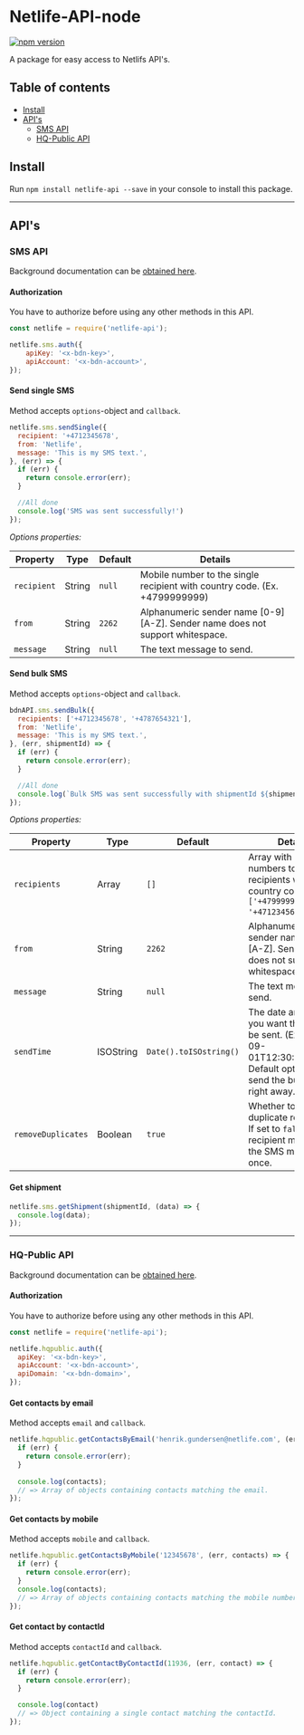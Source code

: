# Netlife-API-node

[![npm version](https://badge.fury.io/js/netlife-api.svg)](https://badge.fury.io/js/netlife-api)

A package for easy access to Netlifs API's.

## Table of contents
- [Install](#install)
- [API's](#apis)
  - [SMS API](#sms-api)
  - [HQ-Public API](#hq-public-api)

## Install
Run `npm install netlife-api --save` in your console to install this package.

---

## API's
### SMS API
Background documentation can be [obtained here](https://secure.bringcrm.no/api/sms/v1).

#### Authorization

You have to authorize before using any other methods in this API.
```js
const netlife = require('netlife-api');

netlife.sms.auth({
    apiKey: '<x-bdn-key>',
    apiAccount: '<x-bdn-account>',
});
```

#### Send single SMS
Method accepts `options`-object and `callback`.
```js
netlife.sms.sendSingle({
  recipient: '+4712345678',
  from: 'Netlife',
  message: 'This is my SMS text.',
}, (err) => {
  if (err) {
    return console.error(err);
  }

  //All done
  console.log('SMS was sent successfully!')
});
```
*Options properties:*

| Property    | Type   | Default | Details                                                                        |
|-------------|--------|---------|--------------------------------------------------------------------------------|
| `recipient` | String | `null`  | Mobile number to the single recipient with country code. (Ex. +4799999999)     |
| `from`      | String | `2262`  | Alphanumeric sender name [0-9] [A-Z]. Sender name does not support whitespace. |
| `message`   | String | `null`  | The text message to send.                                                      |


#### Send bulk SMS
Method accepts `options`-object and `callback`.
```js
bdnAPI.sms.sendBulk({
  recipients: ['+4712345678', '+4787654321'],
  from: 'Netlife',
  message: 'This is my SMS text.',
}, (err, shipmentId) => {
  if (err) {
    return console.error(err);
  }

  //All done
  console.log(`Bulk SMS was sent successfully with shipmentId ${shipmentId}!`);
});
```
*Options properties:*

| Property           | Type      | Default                | Details                                                                                                                            |
|--------------------|-----------|------------------------|------------------------------------------------------------------------------------------------------------------------------------|
| `recipients`       | Array     | `[]`                   | Array with mobile numbers to recipients with country code. (Ex. `['+4799999999', '+4712345678']`).                                 |
| `from`             | String    | `2262`                 | Alphanumeric sender name [0-9] [A-Z]. Sender name does not support whitespace.                                                     |
| `message`          | String    | `null`                 | The text message to send.                                                                                                          |
| `sendTime`         | ISOString | `Date().toISOstring()` | The date and time you want the SMS to be sent. (Ex. `2017-09-01T12:30:00.000Z). Default option will send the bulk SMS right away. |
| `removeDuplicates` | Boolean   | `true`                 | Whether to remove duplicate recipients. If set to `false` a recipient may get the SMS more then once.                              |


#### Get shipment
```js
netlife.sms.getShipment(shipmentId, (data) => {
  console.log(data);
});
```
---

### HQ-Public API
Background documentation can be [obtained here](https://api.bringcrm.no/hqpublic/v1).

#### Authorization
You have to authorize before using any other methods in this API.
```js
const netlife = require('netlife-api');

netlife.hqpublic.auth({
  apiKey: '<x-bdn-key>',
  apiAccount: '<x-bdn-account>',
  apiDomain: '<x-bdn-domain>',
});
```

#### Get contacts by email
Method accepts `email` and `callback`.

```js
netlife.hqpublic.getContactsByEmail('henrik.gundersen@netlife.com', (err, contacts) => {
  if (err) {
    return console.error(err);
  }
  
  console.log(contacts);
  // => Array of objects containing contacts matching the email.
});
```

#### Get contacts by mobile
Method accepts `mobile` and `callback`.

```js
netlife.hqpublic.getContactsByMobile('12345678', (err, contacts) => {
  if (err) {
    return console.error(err);
  }
  console.log(contacts);
  // => Array of objects containing contacts matching the mobile number.
});
```

#### Get contact by contactId
Method accepts `contactId` and `callback`.

```js
netlife.hqpublic.getContactByContactId(11936, (err, contact) => {
  if (err) {
    return console.error(err);
  }

  console.log(contact)
  // => Object containing a single contact matching the contactId.
});
```
